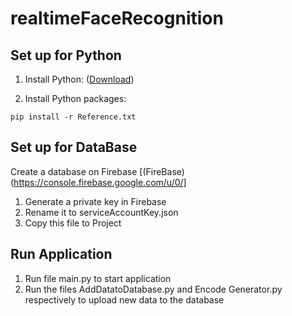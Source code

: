 # realtimeFaceRecognition
## Set up for Python
1. Install Python: ([Download](https://www.python.org))

2. Install Python packages:
```
pip install -r Reference.txt
```
## Set up for DataBase
Create a database on Firebase [(FireBase)(https://console.firebase.google.com/u/0/]
1. Generate a private key in Firebase
2. Rename it to serviceAccountKey.json
3. Copy this file to Project

## Run Application
1. Run file main.py to start application
2. Run the files AddDatatoDatabase.py and Encode Generator.py respectively to upload new data to the database

